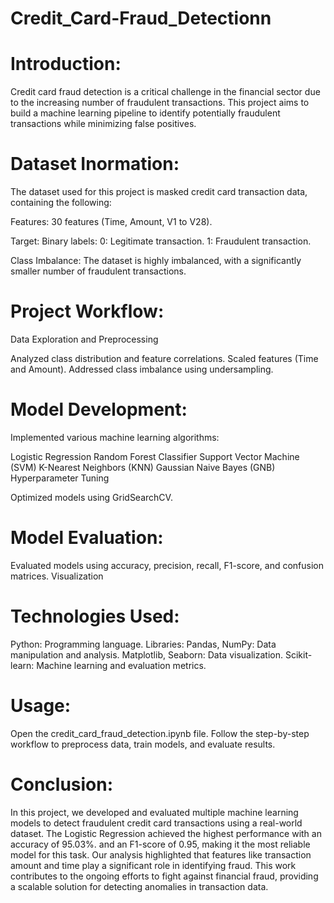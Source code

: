 # Credit_Card-Fraud_Detectionn
# **Introduction:**

Credit card fraud detection is a critical challenge in the financial sector due to the increasing number of fraudulent transactions. This project aims to build a machine learning pipeline to identify potentially fraudulent transactions while minimizing false positives.

# **Dataset Inormation:**

The dataset used for this project is masked credit card transaction data, containing the following:

Features: 30 features (Time, Amount, V1 to V28).

Target: Binary labels:
0: Legitimate transaction.
1: Fraudulent transaction.

Class Imbalance: The dataset is highly imbalanced, with a significantly smaller number of fraudulent transactions.

# **Project Workflow:**

Data Exploration and Preprocessing

Analyzed class distribution and feature correlations.
Scaled features (Time and Amount).
Addressed class imbalance using undersampling.

# **Model Development:**

Implemented various machine learning algorithms:

Logistic Regression
Random Forest Classifier
Support Vector Machine (SVM)
K-Nearest Neighbors (KNN)
Gaussian Naive Bayes (GNB)
Hyperparameter Tuning

Optimized models using GridSearchCV.

# **Model Evaluation:**

Evaluated models using accuracy, precision, recall, F1-score, and confusion matrices.
Visualization



# **Technologies Used:**

Python: Programming language.
Libraries:
Pandas, NumPy: Data manipulation and analysis.
Matplotlib, Seaborn: Data visualization.
Scikit-learn: Machine learning and evaluation metrics.

# **Usage:**

Open the credit_card_fraud_detection.ipynb file.
Follow the step-by-step workflow to preprocess data, train models, and evaluate results.

# **Conclusion:**

In this project, we developed and evaluated multiple machine learning models to detect fraudulent credit card transactions using a real-world dataset. The Logistic Regression achieved the highest performance with an accuracy of 95.03%. and an F1-score of 0.95, making it the most reliable model for this task. Our analysis highlighted that features like transaction amount and time play a significant role in identifying fraud. This work contributes to the ongoing efforts to fight against financial fraud, providing a scalable solution for detecting anomalies in transaction data.



